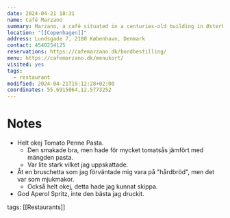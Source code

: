 ```yaml
---
date: 2024-04-21 18:31
name: Café Marzano
summary: Marzano, a café situated in a centuries-old building in Østerbro, serves  South Italian cuisine and specialties. It offers a romantic atmosphere with velvet-colored walls and classic craftsmanship. Marzano has an extensive menu that includes everything from pasta dishes to coffee with cake.
location: "[[Copenhagen]]"
address: Lundsgade 7, 2100 København, Denmark
contact: 4540254125
reservations: https://cafemarzano.dk/bordbestilling/
menu: https://cafemarzano.dk/menukort/
visited: yes
tags:
  - restaurant
modified: 2024-04-21T19:12:28+02:00
coordinates: 55.6915064,12.5773252
---
```


# Notes
- Helt okej Tomato Penne Pasta.
	- Den smakade bra, men hade för mycket tomatsås jämfört med mängden pasta.
	- Var lite stark vilket jag uppskattade.
- Åt en bruschetta som jag förväntade mig vara på "hårdbröd", men det var som mjukmakor.
	- Också helt okej, detta hade jag kunnat skippa.
- God Aperol Spritz, inte den bästa jag druckit. 


tags: [[Restaurants]]
